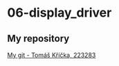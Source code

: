 # 06-display_driver

## My repository
[My git - Tomáš Kříčka, 223283](https://github.com/TomasKricka/Digital-electronics-1)

<br>